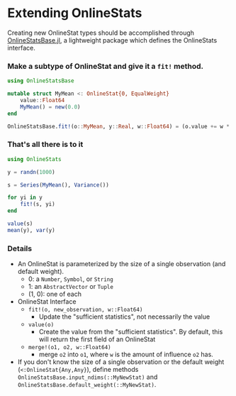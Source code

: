 # Extending OnlineStats

Creating new OnlineStat types should be accomplished through [OnlineStatsBase.jl](https://github.com/joshday/OnlineStatsBase.jl), a lightweight package which defines the OnlineStats interface.

### Make a subtype of OnlineStat and give it a `fit!` method.

```julia
using OnlineStatsBase

mutable struct MyMean <: OnlineStat{0, EqualWeight}
    value::Float64
    MyMean() = new(0.0)
end

OnlineStatsBase.fit!(o::MyMean, y::Real, w::Float64) = (o.value += w * (y - o.value))
```

### That's all there is to it
```julia
using OnlineStats

y = randn(1000)

s = Series(MyMean(), Variance())

for yi in y
    fit!(s, yi)
end

value(s)
mean(y), var(y)
```


### Details

- An OnlineStat is parameterized by the size of a single observation (and default weight).
  - 0: a `Number`, `Symbol`, or `String`
  - 1: an `AbstractVector` or `Tuple`
  - (1, 0): one of each
- OnlineStat Interface
  - `fit!(o, new_observation, w::Float64)`
    - Update the "sufficient statistics", not necessarily the value
  - `value(o)`
    - Create the value from the "sufficient statistics".  By default, this will return the first field of an OnlineStat
  - `merge!(o1, o2, w::Float64)`
    - merge `o2` into `o1`, where `w` is the amount of influence `o2` has.
- If you don't know the size of a single observation or the default weight 
  (`<:OnlineStat{Any,Any}`), define methods `OnlineStatsBase.input_ndims(::MyNewStat)` and 
  `OnlineStatsBase.default_weight(::MyNewStat)`.
